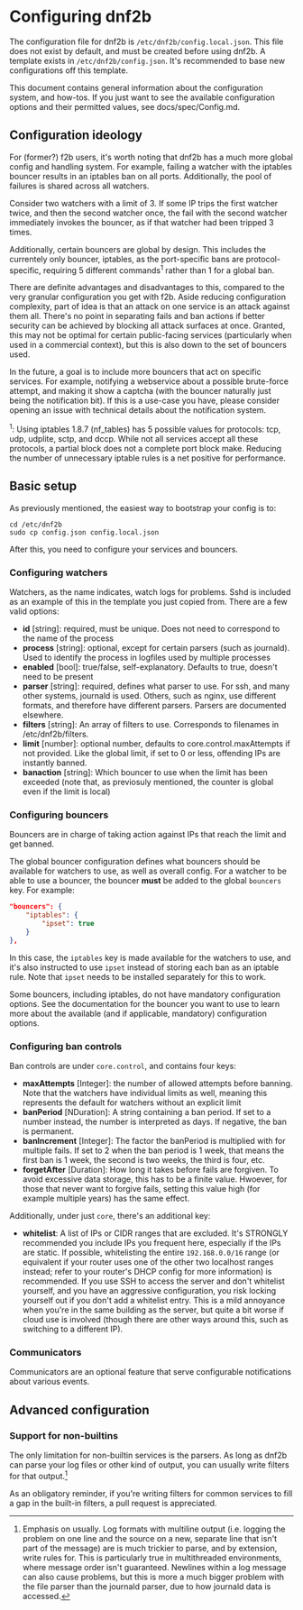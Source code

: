 # Configuring dnf2b

The configuration file for dnf2b is `/etc/dnf2b/config.local.json`. This file does not exist by default, and must be created before using dnf2b. A template exists in `/etc/dnf2b/config.json`. It's recommended to base new configurations off this template.

This document contains general information about the configuration system, and how-tos. If you just want to see the available configuration options and their permitted values, see docs/spec/Config.md.

## Configuration ideology

For (former?) f2b users, it's worth noting that dnf2b has a much more global config and handling system. For example, failing a watcher with the iptables bouncer results in an iptables ban on all ports. Additionally, the pool of failures is shared across all watchers. 

Consider two watchers with a limit of 3. If some IP trips the first watcher twice, and then the second watcher once, the fail with the second watcher immediately invokes the bouncer, as if that watcher had been tripped 3 times.

Additionally, certain bouncers are global by design. This includes the currentely only bouncer, iptables, as the port-specific bans are protocol-specific, requiring 5 different commands<sup>1</sup> rather than 1 for a global ban.

There are definite advantages and disadvantages to this, compared to the very granular configuration you get with f2b. Aside reducing configuration complexity, part of idea is that an attack on one service is an attack against them all. There's no point in separating fails and ban actions if better security can be achieved by blocking all attack surfaces at once. Granted, this may not be optimal for certain public-facing services (particularly when used in a commercial context), but this is also down to the set of bouncers used.

In the future, a goal is to include more bouncers that act on specific services. For example, notifying a webservice about a possible brute-force attempt, and making it show a captcha (with the bouncer naturally just being the notification bit). If this is a use-case you have, please consider opening an issue with technical details about the notification system.

<sup>1</sup>: Using iptables 1.8.7 (nf_tables) has 5 possible values for protocols: tcp, udp, udplite, sctp, and dccp. While not all services accept all these protocols, a partial block does not a complete port block make. Reducing the number of unnecessary iptable rules is a net positive for performance.

## Basic setup

As previously mentioned, the easiest way to bootstrap your config is to:
```
cd /etc/dnf2b
sudo cp config.json config.local.json
```

After this, you need to configure your services and bouncers.

### Configuring watchers

Watchers, as the name indicates, watch logs for problems. Sshd is included as an example of this in the template you just copied from. There are a few valid options:

* **id** [string]: required, must be unique. Does not need to correspond to the name of the process
* **process** [string]: optional, except for certain parsers (such as journald). Used to identify the process in logfiles used by multiple processes
* **enabled** [bool]: true/false, self-explanatory. Defaults to true, doesn't need to be present
* **parser** [string]: required, defines what parser to use. For ssh, and many other systems, journald is used. Others, such as nginx, use different formats, and therefore have different parsers. Parsers are documented elsewhere.
* **filters** [string]: An array of filters to use. Corresponds to filenames in /etc/dnf2b/filters.
* **limit** [number]: optional number, defaults to core.control.maxAttempts if not provided. Like the global limit, if set to 0 or less, offending IPs are instantly banned.
* **banaction** [string]: Which bouncer to use when the limit has been exceeded (note that, as previosuly mentioned, the counter is global even if the limit is local)


### Configuring bouncers

Bouncers are in charge of taking action against IPs that reach the limit and get banned.

The global bouncer configuration defines what bouncers should be available for watchers to use, as well as overall config. For a watcher to be able to use a bouncer, the bouncer **must** be added to the global `bouncers` key. For example:

```json
"bouncers": {
    "iptables": {
        "ipset": true
    }
},
```

In this case, the `iptables` key is made available for the watchers to use, and it's also instructed to use `ipset` instead of storing each ban as an iptable rule. Note that `ipset` needs to be installed separately for this to work.

Some bouncers, including iptables, do not have mandatory configuration options. See the documentation for the bouncer you want to use to learn more about the available (and if applicable, mandatory) configuration options.

### Configuring ban controls

Ban controls are under `core.control`, and contains four keys:

* **maxAttempts** [Integer]: the number of allowed attempts before banning. Note that the watchers have individual limits as well, meaning this represents the default for watchers without an explicit limit
* **banPeriod** [NDuration]: A string containing a ban period. If set to a number instead, the number is interpreted as days. If negative, the ban is permanent.
* **banIncrement** [Integer]: The factor the banPeriod is multiplied with for multiple fails. If set to 2 when the ban period is 1 week, that means the first ban is 1 week, the second is two weeks, the third is four, etc.
* **forgetAfter** [Duration]: How long it takes before fails are forgiven. To avoid excessive data storage, this has to be a finite value. Hwoever, for those that never want to forgive fails, setting this value high (for example multiple years) has the same effect.

Additionally, under just `core`, there's an additional key:
* **whitelist**: A list of IPs or CIDR ranges that are excluded. It's STRONGLY recommended you include IPs you frequent here, especially if the IPs are static. If possible, whitelisting the entire `192.168.0.0/16` range (or equivalent if your router uses one of the other two localhost ranges instead; refer to your router's DHCP config for more information) is recommended. If you use SSH to access the server and don't whitelist yourself, and you have an aggressive configuration, you risk locking yourself out if you don't add a whitelist entry. This is a mild annoyance when you're in the same building as the server, but quite a bit worse if cloud use is involved (though there are other ways around this, such as switching to a different IP).

### Communicators

Communicators are an optional feature that serve configurable notifications about various events. 

## Advanced configuration

### Support for non-builtins

The only limitation for non-builtin services is the parsers. As long as dnf2b can parse your log files or other kind of output, you can usually write filters for that output.[^1]

As an obligatory reminder, if you're writing filters for common services to fill a gap in the built-in filters, a pull request is appreciated.

[^1]: Emphasis on usually. Log formats with multiline output (i.e. logging the problem on one line and the source on a new, separate line that isn't part of the message) are is much trickier to parse, and by extension, write rules for. This is particularly true in multithreaded environments, where message order isn't guaranteed. Newlines within a log message can also cause problems, but this is more a much bigger problem with the file parser than the journald parser, due to how journald data is accessed. 


